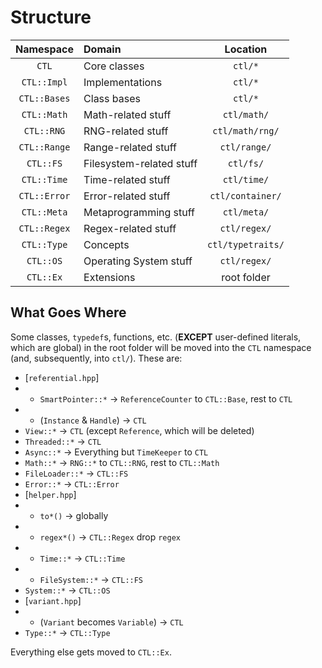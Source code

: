 # Structure
| Namespace | Domain | Location |
|:-:|:-|:-:|
| `CTL` | Core classes | `ctl/*` |
| `CTL::Impl` | Implementations | `ctl/*` |
| `CTL::Bases` | Class bases | `ctl/*` |
| `CTL::Math` | Math-related stuff | `ctl/math/` |
| `CTL::RNG` | RNG-related stuff | `ctl/math/rng/` |
| `CTL::Range` | Range-related stuff | `ctl/range/` |
| `CTL::FS` | Filesystem-related stuff | `ctl/fs/` |
| `CTL::Time` | Time-related stuff | `ctl/time/` |
| `CTL::Error` | Error-related stuff | `ctl/container/` |
| `CTL::Meta` | Metaprogramming stuff | `ctl/meta/` |
| `CTL::Regex` | Regex-related stuff | `ctl/regex/` |
| `CTL::Type` | Concepts | `ctl/typetraits/` |
| `CTL::OS` | Operating System stuff | `ctl/regex/` |
| `CTL::Ex` | Extensions | root folder |

## What Goes Where

Some classes, `typedef`s, functions, etc. (**EXCEPT** user-defined literals, which are global)
in the root folder will be moved into the `CTL` namespace (and, subsequently, into `ctl/`).
These are:

- [`referential.hpp`]
- - `SmartPointer::*` -> `ReferenceCounter` to `CTL::Base`, rest to `CTL`
- - (`Instance` & `Handle`) -> `CTL`
- `View::*` -> `CTL` (except `Reference`, which will be deleted)
- `Threaded::*` -> `CTL`
- `Async::*` -> Everything but `TimeKeeper` to `CTL`
- `Math::*` -> `RNG::*` to `CTL::RNG`, rest to `CTL::Math`
- `FileLoader::*` -> `CTL::FS`
- `Error::*` -> `CTL::Error`
- [`helper.hpp`]
- - `to*()` -> globally
- - `regex*()` -> `CTL::Regex` drop `regex`
- - `Time::*` -> `CTL::Time`
- - `FileSystem::*` -> `CTL::FS`
- `System::*` -> `CTL::OS`
- [`variant.hpp`]
- - (`Variant` becomes `Variable`) -> `CTL`
- `Type::*` -> `CTL::Type`

Everything else gets moved to `CTL::Ex`.
